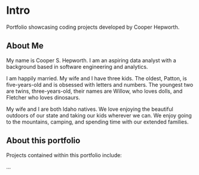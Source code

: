 # Intro
Portfolio showcasing coding projects developed by Cooper Hepworth.

## About Me
My name is Cooper S. Hepworth. I am an aspiring data analyst with a background based in software engineering and analytics.

I am happily married. My wife and I have three kids. The oldest, Patton, is five-years-old and is obsessed with letters and numbers. The youngest two are twins, three-years-old, their names are Willow, who loves dolls, and Fletcher who loves dinosaurs.

My wife and I are both Idaho natives. We love enjoying the beautiful outdoors of our state and taking our kids wherever we can. We enjoy going to the mountains, camping, and spending time with our extended families.

## About this portfolio
Projects contained within this portfolio include:

...